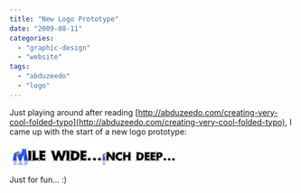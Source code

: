 ```yaml
---
title: "New Logo Prototype"
date: "2009-08-11"
categories: 
  - "graphic-design"
  - "website"
tags: 
  - "abduzeedo"
  - "logo"
---
```


Just playing around after reading [http://abduzeedo.com/creating-very-cool-folded-typo](http://abduzeedo.com/creating-very-cool-folded-typo), I came up with the start of a new logo prototype:

[![New Logo Concept](images/blog-logo-2-trimmed-300x37.jpg "New Logo Concept")](https://blog.balinsbooks.com/wp-content/uploads/2009/08/blog-logo-2-trimmed.jpg)

Just for fun... :)

